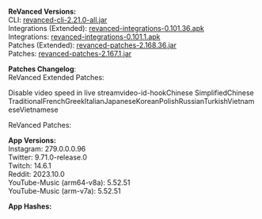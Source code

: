 **ReVanced Versions:**  
CLI: [revanced-cli-2.21.0-all.jar](https://github.com/j-hc/revanced-cli/releases/tag/v2.21.0)  
Integrations (Extended): [revanced-integrations-0.101.36.apk](https://github.com/inotia00/revanced-integrations/releases/tag/v0.101.36)  
Integrations: [revanced-integrations-0.101.1.apk](https://github.com/revanced/revanced-integrations/releases/tag/v0.101.1)  
Patches (Extended): [revanced-patches-2.168.36.jar](https://github.com/inotia00/revanced-patches/releases/tag/v2.168.36)  
Patches: [revanced-patches-2.167.1.jar](https://github.com/revanced/revanced-patches/releases/tag/v2.167.1)  

**Patches Changelog**:   
ReVanced Extended Patches:  

Disable video speed in live streamvideo-id-hookChinese SimplifiedChinese TraditionalFrenchGreekItalianJapaneseKoreanPolishRussianTurkishVietnameseVietnamese
  
ReVanced Patches:   


  
**App Versions:**  
Instagram: 279.0.0.0.96  
Twitter: 9.71.0-release.0  
Twitch: 14.6.1  
Reddit: 2023.10.0  
YouTube-Music (arm64-v8a): 5.52.51  
YouTube-Music (arm-v7a): 5.52.51  

**App Hashes:**  
  
